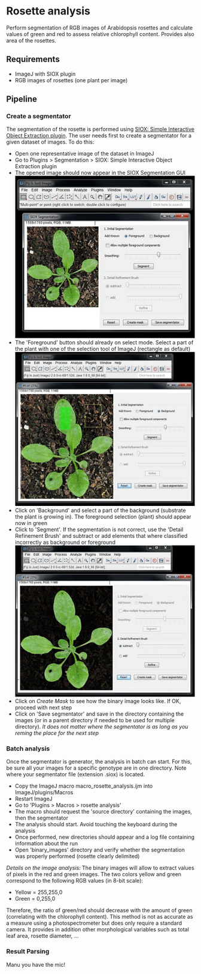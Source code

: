 
# Rosette analysis 
Perform segmentation of RGB images of Arabidopsis rosettes and calculate values of green and red to assess relative chlorophyll content. Provides also area of the rosettes.

## Requirements

* ImageJ with SIOX plugin
* RGB images of rosettes (one plant per image)

## Pipeline

### Create a segmentator
The segmentation of the rosette is performed using [SIOX: Simple Interactive Object Extraction plugin](https://imagej.net/SIOX:_Simple_Interactive_Object_Extraction).
The user needs first to create a segmentator for a given dataset of images. To do this:
* Open one representative image of the dataset in ImageJ
* Go to Plugins > Segmentation > SIOX: Simple Interactive Object Extraction plugin
* The opened image should now appear in the SIOX Segmentation GUI
![](images/tuto1.JPG?raw=true)
* The 'Foreground' button should already on select mode. Select a part of the plant with one of the selection tool of ImageJ (rectangle as default)
![](images/tuto2.JPG?raw=true)
* Click on 'Background' and select a part of the background (substrate the plant is growing in). The foreground selection (plant) should appear now in green
* Click to 'Segment'. If the segmentation is not correct, use the 'Detail Refinement Brush' and subtract or add elements that where classified incorrectly as background or foreground
![](images/tuto3.JPG?raw=true)
* Click on *Create Mask* to see how the binary image looks like. If OK, proceed with next step
* Click on 'Save segmentator' and save in the directory containing the images (or in a parent directory if needed to be used for multiple directory). *It does not matter where the segmentator is as long as you reming the place for the next step* 

### Batch analysis

Once the segmentator is generator, the analysis in batch can start. For this, be sure all your images for a specific genotype are in one directory. Note where your segmentator file (extension .siox) is located.

* Copy the ImageJ macro macro_rosette_analysis.ijm into ImageJ/plugins/Macros 
* Restart ImageJ
* Go to 'Plugins > Macros > rosette analysis'
* The macro should request the 'source directory' containing the images, then the segmentator
* The analysis should start. Avoid touching the keyboard during the analysis
* Once performed, new directories should appear and a log file containing information about the run
* Open 'binary_images' directory and verify whether the segmentation was properly performed (rosette clearly delimited)

*Details on the image analysis:* The binary images will allow to extract values of pixels in the red and green images. 
The two colors yellow and green correspond to the following RGB values (in 8-bit scale):
* Yellow = 255,255,0
* Green = 0,255,0

Therefore, the ratio of green/red should decrease with the amount of green (correlating with the chlorophyll content). This method is not as accurate as a measure using a photospectrometer but does only require a standard camera. It provides in addition other morphological variables such as total leaf area, rosette diameter, ...
 

### Result Parsing

Manu you have the mic! 

